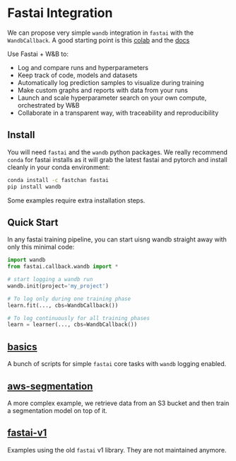 # Fastai Integration

We can propose very simple `wandb` integration in `fastai` with the `WandbCallback`. A good starting point is this [colab](http://wandb.me/fastai_demo) and the [docs](https://docs.wandb.ai/guides/integrations/fastai)

Use Fastai + W&B to:

- Log and compare runs and hyperparameters
- Keep track of code, models and datasets
- Automatically log prediction samples to visualize during training
- Make custom graphs and reports with data from your runs
- Launch and scale hyperparameter search on your own compute, orchestrated by W&B
- Collaborate in a transparent way, with traceability and reproducibility

## Install
You will need `fastai` and the `wandb` python packages. We really recommend `conda` for fastai installs as it will grab the latest fastai and pytorch and install cleanly in your conda environment:

```bash
conda install -c fastchan fastai
pip install wandb
```

Some examples require extra installation steps.

## Quick Start

In any fastai training pipeline, you can start uisng wandb straight away with only this minimal code:

```python
import wandb
from fastai.callback.wandb import *

# start logging a wandb run
wandb.init(project='my_project')

# To log only during one training phase
learn.fit(..., cbs=WandbCallback())

# To log continuously for all training phases
learn = learner(..., cbs=WandbCallback())
```

## [basics](basics)

A bunch of scripts for simple `fastai` core tasks with `wandb` logging enabled.

## [aws-segmentation](aws-segmentation) 

A more complex example,  we retrieve data from an S3 bucket and then train a segmentation model on top of it.

## [fastai-v1](fasta-v1-examples)

Examples using the old `fastai` v1 library. They are not maintained anymore.